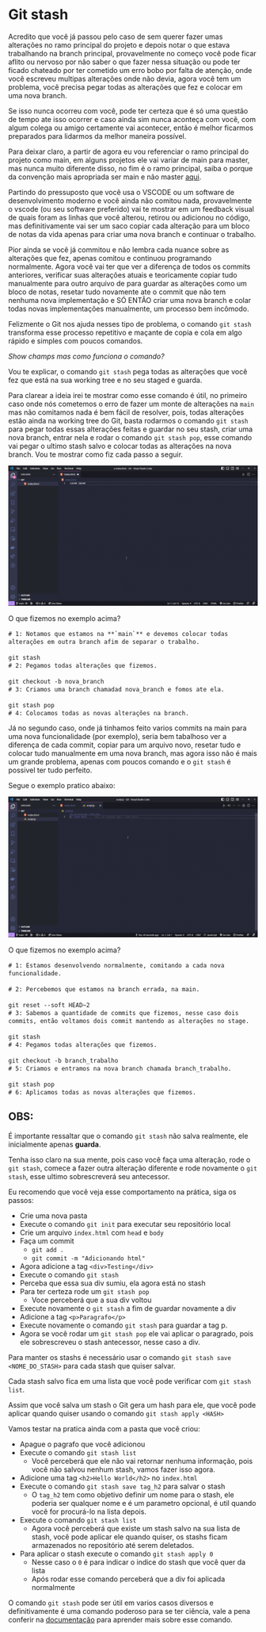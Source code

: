 # Git stash

Acredito que você já passou pelo caso de sem querer fazer umas alterações no ramo principal do projeto 
e depois notar o que estava trabalhando na branch principal, provavelmente no começo você pode ficar 
aflito ou nervoso por não saber o que fazer nessa situação ou pode ter ficado chateado por ter cometido 
um erro bobo por falta de atenção, onde você escreveu multipas alterações onde não devia, agora você 
tem um problema, você precisa pegar todas as alterações que fez e colocar em uma nova branch.

Se isso nunca ocorreu com você, pode ter certeza que é só uma questão de tempo ate isso ocorrer e caso ainda sim
nunca aconteça com você, com algum colega ou amigo certamente vai acontecer, então é melhor ficarmos preparados 
para lidarmos da melhor maneira possível.

Para deixar claro, a partir de agora eu vou referenciar o ramo principal do projeto como main, 
em alguns projetos ele vai variar de main para master, mas nunca muito diferente disso, no fim é o ramo principal, 
saiba o porque da convenção mais apropriada ser main e não master [aqui](https://blog.curso-r.com/posts/2020-07-27-github-main-branch/).

Partindo do pressuposto que você usa o VSCODE ou um software de desenvolvimento moderno e você 
ainda não comitou nada, provavelmente o vscode (ou seu software preferido) vai te mostrar em um feedback 
visual de quais foram as linhas que você alterou, retirou ou adicionou no código, mas definitivamente 
vai ser um saco copiar cada alteração para um bloco de notas da vida apenas para criar uma nova branch 
e continuar o trabalho.

Pior ainda se você já commitou e não lembra cada nuance sobre as alterações que fez, apenas comitou e 
continuou programando normalmente. Agora você vai ter que ver a diferença de todos os commits anteriores,
verificar suas alterações atuais e teoricamente copiar tudo manualmente para outro arquivo de para guardar as 
alterações como um bloco de notas, resetar tudo novamente ate o commit que não tem nenhuma nova implementação 
e SÓ ENTÃO criar uma nova branch e colar todas novas implementações manualmente, um processo bem incômodo.

Felizmente o Git nos ajuda nesses tipo de problema, o comando `git stash` transforma esse processo 
repetitivo e maçante de copia e cola em algo rápido e simples com poucos comandos.

*Show champs mas como funciona o comando?*

Vou te explicar, o comando `git stash` pega todas as alterações que você fez que está
na sua working tree e no seu staged e guarda.

Para clarear a ideia irei te mostrar como esse comando é útil, no primeiro caso onde nós cometemos 
o erro de fazer um monte de alterações na  `main` mas não comitamos nada é bem fácil de resolver, 
pois, todas alterações estão ainda na working tree do Git, basta rodarmos o comando `git stash` para 
pegar todas essas alterações feitas e guardar no seu stash, criar uma nova branch, entrar 
nela e rodar o comando `git stash pop`, esse comando vai pegar o ultimo stash salvo e colocar
todas as alterações na nova branch. Vou te mostrar como fiz cada passo a seguir.

![Caso 1](../images/stash_caso_1.gif)

O que fizemos no exemplo acima?

```shell
# 1: Notamos que estamos na **`main`** e devemos colocar todas alterações em outra branch afim de separar o trabalho.

git stash
# 2: Pegamos todas alterações que fizemos.

git checkout -b nova_branch
# 3: Criamos uma branch chamadad nova_branch e fomos ate ela.

git stash pop
# 4: Colocamos todas as novas alterações na branch.
```

Já no segundo caso, onde já tinhamos feito varios commits na main para uma nova funcionalidade (por exemplo), 
seria bem tabalhoso ver a diferença de cada commit, copiar para um arquivo novo, resetar tudo e colocar 
tudo manualmente em uma nova branch, mas agora isso não é mais um grande problema, apenas com poucos 
comando e o `git stash` é possivel ter tudo perfeito.

Segue o exemplo pratico abaixo:

![Caso 2](../images/stash_caso_2.gif)

O que fizemos no exemplo acima?

```shell
# 1: Estamos desenvolvendo normalmente, comitando a cada nova funcionalidade.

# 2: Percebemos que estamos na branch errada, na main.

git reset --soft HEAD~2
# 3: Sabemos a quantidade de commits que fizemos, nesse caso dois commits, então voltamos dois commit mantendo as alterações no stage.

git stash
# 4: Pegamos todas alterações que fizemos.

git checkout -b branch_trabalho
# 5: Criamos e entramos na nova branch chamada branch_trabalho.

git stash pop
# 6: Aplicamos todas as novas alterações que fizemos.
```
## OBS:

É importante ressaltar que o comando `git stash` não salva realmente, ele inicialmente apenas **guarda**.

Tenha isso claro na sua mente, pois caso você faça uma alteração, rode o `git stash`, comece
a fazer outra alteração diferente e rode novamente o `git stash`, esse ultimo sobrescreverá seu antecessor. 

Eu recomendo que você veja esse comportamento na prática, siga os passos:

- Crie uma nova pasta
- Execute o comando `git init` para executar seu repositório local
- Crie um arquivo `index.html` com `head` e `body`
- Faça um commit 
  - `git add .`
  - `git commit -m "Adicionando html"`
- Agora adicione a tag `<div>Testing</div>`
- Execute o comando `git stash`
- Perceba que essa sua div sumiu, ela agora está no stash
- Para ter certeza rode um `git stash pop`
  - Voce perceberá que a sua div voltou
- Execute novamente o `git stash` a fim de guardar novamente a div
- Adicione a tag `<p>Paragrafo</p>`
- Execute novamente o comando `git stash` para guardar a tag p.
- Agora se você rodar um `git stash pop` ele vai aplicar o paragrado, pois ele sobrescreveu 
o stash antecessor, nesse caso a div.

Para manter os stashs é necessário usar o comando `git stash save <NOME_DO_STASH>` para cada stash que quiser salvar. 

Cada stash salvo fica em uma lista que você pode verificar com `git stash list`.

Assim que você salva um stash o Git gera um hash para ele, que você pode aplicar quando quiser 
usando o comando `git stash apply <HASH>`

Vamos testar na pratica ainda com a pasta que você criou:

- Apague o pagrafo que você adicionou
- Execute o comando `git stash list`
  - Você perceberá que ele não vai retornar nenhuma informação, pois você não salvou nenhum stash, vamos fazer isso agora.
- Adicione uma tag `<h2>Hello World</h2>` no `index.html`
- Execute o comando `git stash save tag_h2` para salvar o stash
  - O `tag_h2` tem como objetivo definir um nome para o stash, ele poderia ser qualquer nome e é um parametro opcional, 
  é util quando você for procurá-lo na lista depois.
- Execute o comando `git stash list`
  - Agora você perceberá que existe um stash salvo na sua lista de stash, você pode aplicar ele quando quiser, os stashs
    ficam armazenados no repositório até serem deletados.
- Para aplicar o stash execute o comando `git stash apply 0`
  - Nesse caso o `0` é para indicar o indice do stash que você quer da lista
  - Após rodar esse comando perceberá que a div foi aplicada normalmente

O comando `git stash` pode ser útil em varios casos diversos e definitivamente é uma comando
poderoso para se ter ciência, vale a pena conferir na [documentação](https://git-scm.com/docs/git-stash) 
para aprender mais sobre esse comando.